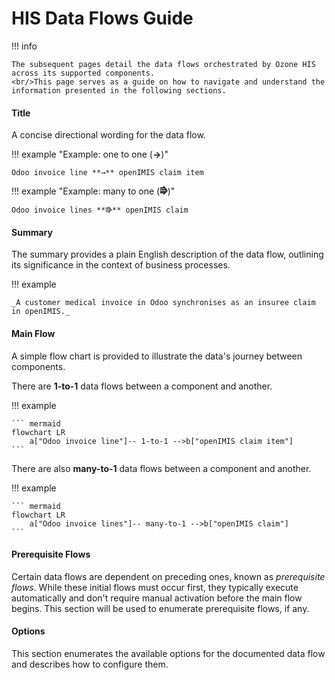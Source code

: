 # HIS Data Flows Guide

!!! info

    The subsequent pages detail the data flows orchestrated by Ozone HIS across its supported components.
    <br/>This page serves as a guide on how to navigate and understand the information presented in the following sections.

#### **Title**

A concise directional wording for the data flow.

!!! example "Example: one to one (**→**)"

    Odoo invoice line **→** openIMIS claim item

!!! example "Example: many to one (**⭆**)"

    Odoo invoice lines **⭆** openIMIS claim

#### **Summary**

The summary provides a plain English description of the data flow, outlining its significance in the context of business processes.

!!! example

    _A customer medical invoice in Odoo synchronises as an insuree claim in openIMIS._

#### **Main Flow**

A simple flow chart is provided to illustrate the data's journey between components.

There are **1-to-1** data flows between a component and another.

!!! example

    ``` mermaid
    flowchart LR
        a["Odoo invoice line"]-- 1-to-1 -->b["openIMIS claim item"]
    ```

There are also **many-to-1** data flows between a component and another.

!!! example

    ``` mermaid
    flowchart LR
        a["Odoo invoice lines"]-- many-to-1 -->b["openIMIS claim"]
    ```

#### **Prerequisite Flows**

Certain data flows are dependent on preceding ones, known as _prerequisite flows_. While these initial flows must occur first, they typically execute automatically and don't require manual activation before the main flow begins. This section will be used to enumerate prerequisite flows, if any.

#### **Options**

This section enumerates the available options for the documented data flow and describes how to configure them.